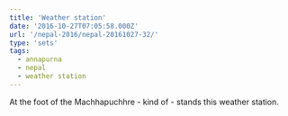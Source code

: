 ```yaml
---
title: 'Weather station'
date: '2016-10-27T07:05:58.000Z'
url: '/nepal-2016/nepal-20161027-32/'
type: 'sets'
tags:
  - annapurna
  - nepal
  - weather station
---
```


At the foot of the Machhapuchhre - kind of - stands this weather station.
